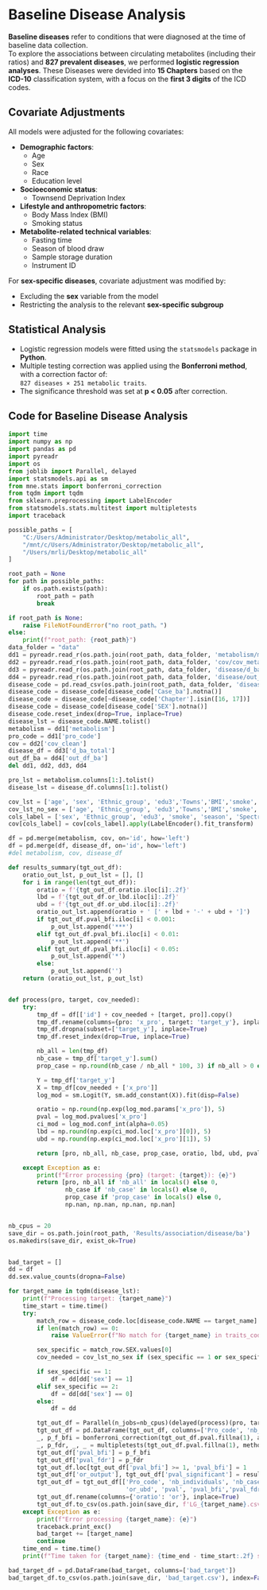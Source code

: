 # Baseline Disease Analysis

**Baseline diseases** refer to conditions that were diagnosed at the time of baseline data collection.  
To explore the associations between circulating metabolites (including their ratios) and **827 prevalent diseases**, we performed **logistic regression analyses**. These Diseases were devided into **15 Chapters** based on the **ICD-10** classification system, with a focus on the **first 3 digits** of the ICD codes.

## Covariate Adjustments

All models were adjusted for the following covariates:

- **Demographic factors**:  
  - Age  
  - Sex  
  - Race  
  - Education level  
- **Socioeconomic status**:  
  - Townsend Deprivation Index  
- **Lifestyle and anthropometric factors**:  
  - Body Mass Index (BMI)  
  - Smoking status  
- **Metabolite-related technical variables**:  
  - Fasting time  
  - Season of blood draw  
  - Sample storage duration  
  - Instrument ID  

For **sex-specific diseases**, covariate adjustment was modified by:

- Excluding the **sex** variable from the model  
- Restricting the analysis to the relevant **sex-specific subgroup**

## Statistical Analysis

- Logistic regression models were fitted using the `statsmodels` package in **Python**.
- Multiple testing correction was applied using the **Bonferroni method**, with a correction factor of:  
  `827 diseases × 251 metabolic traits`.
- The significance threshold was set at **p < 0.05** after correction.

## Code for Baseline Disease Analysis
```python
import time
import numpy as np
import pandas as pd
import pyreadr
import os
from joblib import Parallel, delayed
import statsmodels.api as sm
from mne.stats import bonferroni_correction
from tqdm import tqdm
from sklearn.preprocessing import LabelEncoder
from statsmodels.stats.multitest import multipletests
import traceback

possible_paths = [
    "C:/Users/Administrator/Desktop/metabolic_all",
    "/mnt/c/Users/Administrator/Desktop/metabolic_all",
    "/Users/mrli/Desktop/metabolic_all"
]

root_path = None
for path in possible_paths:
    if os.path.exists(path):
        root_path = path
        break

if root_path is None:
    raise FileNotFoundError("no root_path。")
else:
    print(f"root_path: {root_path}")
data_folder = "data"
dd1 = pyreadr.read_r(os.path.join(root_path, data_folder, 'metabolism/metabolism0.RData'))
dd2 = pyreadr.read_r(os.path.join(root_path, data_folder, 'cov/cov_metabolic.RData'))
dd3 = pyreadr.read_r(os.path.join(root_path, data_folder, 'disease/d_ba_total.RData'))
dd4 = pyreadr.read_r(os.path.join(root_path, data_folder, 'disease/out_df_ba.RData'))
disease_code = pd.read_csv(os.path.join(root_path, data_folder, 'disease/disease_code_total_revise.csv'))
disease_code = disease_code[disease_code['Case_ba'].notna()]
disease_code = disease_code[~disease_code['Chapter'].isin([16, 17])]
disease_code = disease_code[disease_code['SEX'].notna()]
disease_code.reset_index(drop=True, inplace=True)
disease_lst = disease_code.NAME.tolist()
metabolism = dd1['metabolism']
pro_code = dd1['pro_code']
cov = dd2['cov_clean']
disease_df = dd3['d_ba_total']
out_df_ba = dd4['out_df_ba']
del dd1, dd2, dd3, dd4

pro_lst = metabolism.columns[1:].tolist()
disease_lst = disease_df.columns[1:].tolist()

cov_lst = ['age', 'sex', 'Ethnic_group', 'edu3','Towns','BMI','smoke', 'season', 'fasting_time', 'sample_to_measurement', 'Spectrometer']
cov_lst_no_sex = ['age', 'Ethnic_group', 'edu3','Towns','BMI','smoke', 'season', 'fasting_time', 'sample_to_measurement', 'Spectrometer']
cols_label = ['sex', 'Ethnic_group', 'edu3', 'smoke', 'season', 'Spectrometer']
cov[cols_label] = cov[cols_label].apply(LabelEncoder().fit_transform)

df = pd.merge(metabolism, cov, on='id', how='left')
df = pd.merge(df, disease_df, on='id', how='left')
#del metabolism, cov, disease_df

def results_summary(tgt_out_df):
    oratio_out_lst, p_out_lst = [], []
    for i in range(len(tgt_out_df)):
        oratio = f'{tgt_out_df.oratio.iloc[i]:.2f}'
        lbd = f'{tgt_out_df.or_lbd.iloc[i]:.2f}'
        ubd = f'{tgt_out_df.or_ubd.iloc[i]:.2f}'
        oratio_out_lst.append(oratio + ' [' + lbd + '-' + ubd + ']')
        if tgt_out_df.pval_bfi.iloc[i] < 0.001:
            p_out_lst.append('***')
        elif tgt_out_df.pval_bfi.iloc[i] < 0.01:
            p_out_lst.append('**')
        elif tgt_out_df.pval_bfi.iloc[i] < 0.05:
            p_out_lst.append('*')
        else:
            p_out_lst.append('')
    return (oratio_out_lst, p_out_lst)


def process(pro, target, cov_needed):
    try:
        tmp_df = df[['id'] + cov_needed + [target, pro]].copy()
        tmp_df.rename(columns={pro: 'x_pro', target: 'target_y'}, inplace=True)
        tmp_df.dropna(subset=['target_y'], inplace=True)
        tmp_df.reset_index(drop=True, inplace=True)

        nb_all = len(tmp_df)
        nb_case = tmp_df['target_y'].sum()
        prop_case = np.round(nb_case / nb_all * 100, 3) if nb_all > 0 else 0

        Y = tmp_df['target_y']
        X = tmp_df[cov_needed + ['x_pro']]
        log_mod = sm.Logit(Y, sm.add_constant(X)).fit(disp=False)

        oratio = np.round(np.exp(log_mod.params['x_pro']), 5)
        pval = log_mod.pvalues['x_pro']
        ci_mod = log_mod.conf_int(alpha=0.05)
        lbd = np.round(np.exp(ci_mod.loc['x_pro'][0]), 5)
        ubd = np.round(np.exp(ci_mod.loc['x_pro'][1]), 5)

        return [pro, nb_all, nb_case, prop_case, oratio, lbd, ubd, pval]

    except Exception as e:
        print(f"Error processing {pro} (target: {target}): {e}")
        return [pro, nb_all if 'nb_all' in locals() else 0,
                nb_case if 'nb_case' in locals() else 0,
                prop_case if 'prop_case' in locals() else 0,
                np.nan, np.nan, np.nan, np.nan]


nb_cpus = 20
save_dir = os.path.join(root_path, 'Results/association/disease/ba')
os.makedirs(save_dir, exist_ok=True)


bad_target = []
dd = df
dd.sex.value_counts(dropna=False)

for target_name in tqdm(disease_lst):
    print(f"Processing target: {target_name}")
    time_start = time.time()
    try:
        match_row = disease_code.loc[disease_code.NAME == target_name]
        if len(match_row) == 0:
            raise ValueError(f"No match for {target_name} in traits_code")

        sex_specific = match_row.SEX.values[0]
        cov_needed = cov_lst_no_sex if (sex_specific == 1 or sex_specific == 2) else cov_lst

        if sex_specific == 1:
            df = dd[dd['sex'] == 1]
        elif sex_specific == 2:
            df = dd[dd['sex'] == 0]
        else:
            df = dd

        tgt_out_df = Parallel(n_jobs=nb_cpus)(delayed(process)(pro, target_name, cov_needed) for pro in tqdm(pro_lst, desc=target_name, leave=False))
        tgt_out_df = pd.DataFrame(tgt_out_df, columns=['Pro_code', 'nb_individuals', 'nb_case', 'prop_case(%)', 'oratio', 'or_lbd', 'or_ubd', 'pval'])
        _, p_f_bfi = bonferroni_correction(tgt_out_df.pval.fillna(1), alpha=0.05)
        _, p_fdr, _, _ = multipletests(tgt_out_df.pval.fillna(1), method='fdr_bh')
        tgt_out_df['pval_bfi'] = p_f_bfi
        tgt_out_df['pval_fdr'] = p_fdr
        tgt_out_df.loc[tgt_out_df['pval_bfi'] >= 1, 'pval_bfi'] = 1
        tgt_out_df['or_output'], tgt_out_df['pval_significant'] = results_summary(tgt_out_df)
        tgt_out_df = tgt_out_df[['Pro_code', 'nb_individuals', 'nb_case', 'prop_case(%)', 'oratio', 'or_lbd',
                                 'or_ubd', 'pval', 'pval_bfi','pval_fdr', 'or_output', 'pval_significant']]
        tgt_out_df.rename(columns={'oratio': 'or'}, inplace=True)
        tgt_out_df.to_csv(os.path.join(save_dir, f'LG_{target_name}.csv'), index=False)
    except Exception as e:
        print(f"Error processing {target_name}: {e}")
        traceback.print_exc()
        bad_target += [target_name]
        continue
    time_end = time.time()
    print(f"Time taken for {target_name}: {time_end - time_start:.2f} seconds")

bad_target_df = pd.DataFrame(bad_target, columns=['bad_target'])
bad_target_df.to_csv(os.path.join(save_dir, 'bad_target.csv'), index=False)
```


